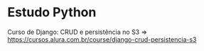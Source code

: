# Estudo Python

Curso de Django: CRUD e persistência no S3 => https://cursos.alura.com.br/course/django-crud-persistencia-s3
